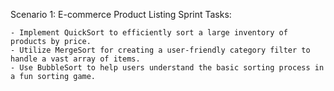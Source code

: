 Scenario 1: E-commerce Product Listing Sprint Tasks:
	
	- Implement QuickSort to efficiently sort a large inventory of products by price.
	- Utilize MergeSort for creating a user-friendly category filter to handle a vast array of items.
	- Use BubbleSort to help users understand the basic sorting process in a fun sorting game.